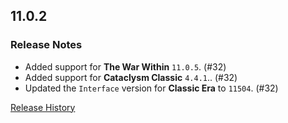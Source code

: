 ## 11.0.2

### Release Notes

- Added support for **The War Within** `11.0.5`. (#32)
- Added support for **Cataclysm Classic** `4.4.1`.. (#32)
- Updated the `Interface` version for **Classic Era** to `11504`. (#32)

[Release History](https://github.com/SFX-WoW/Masque_Squarish/wiki/History)
